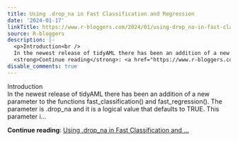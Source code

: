 ```yaml
---
title: Using .drop_na in Fast Classification and Regression
date: '2024-01-17'
linkTitle: https://www.r-bloggers.com/2024/01/using-drop_na-in-fast-classification-and-regression/
source: R-bloggers
description: |-
  <p>Introduction<br />
  In the newest release of tidyAML there has been an addition of a new parameter to the functions fast_classification() and fast_regression(). The parameter is .drop_na and it is a logical value that defaults to TRUE. This parameter i...</p>
  <strong>Continue reading</strong>: <a href="https://www.r-bloggers.com/2024/01/using-drop_na-in-fast-classification-and-regression/">Using .drop_na in Fast Classification and ...
disable_comments: true
---
```

<p>Introduction<br />
In the newest release of tidyAML there has been an addition of a new parameter to the functions fast_classification() and fast_regression(). The parameter is .drop_na and it is a logical value that defaults to TRUE. This parameter i...</p>
<strong>Continue reading</strong>: <a href="https://www.r-bloggers.com/2024/01/using-drop_na-in-fast-classification-and-regression/">Using .drop_na in Fast Classification and ...